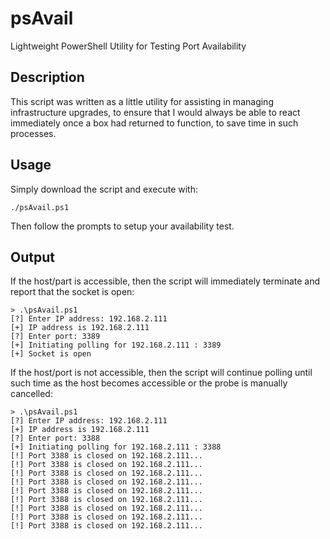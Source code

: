 # psAvail
Lightweight PowerShell Utility for Testing Port Availability

## Description
This script was written as a little utility for assisting in managing infrastructure upgrades, to ensure that I would always be able to react immediately once a box had returned to function, to save time in such processes. 

## Usage 
Simply download the script and execute with:
```
./psAvail.ps1
```
Then follow the prompts to setup your availability test. 

## Output
If the host/part is accessible, then the script will immediately terminate and report that the socket is open: 
```
> .\psAvail.ps1
[?] Enter IP address: 192.168.2.111
[+] IP address is 192.168.2.111
[?] Enter port: 3389
[+] Initiating polling for 192.168.2.111 : 3389
[+] Socket is open
```
If the host/port is not accessible, then the script will continue polling until such time as the host becomes accessible or the probe is manually cancelled: 
```
> .\psAvail.ps1
[?] Enter IP address: 192.168.2.111
[+] IP address is 192.168.2.111
[?] Enter port: 3388
[+] Initiating polling for 192.168.2.111 : 3388
[!] Port 3388 is closed on 192.168.2.111...
[!] Port 3388 is closed on 192.168.2.111...
[!] Port 3388 is closed on 192.168.2.111...
[!] Port 3388 is closed on 192.168.2.111...
[!] Port 3388 is closed on 192.168.2.111...
[!] Port 3388 is closed on 192.168.2.111...
[!] Port 3388 is closed on 192.168.2.111...
[!] Port 3388 is closed on 192.168.2.111...
[!] Port 3388 is closed on 192.168.2.111...
```
